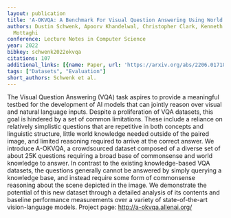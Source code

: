 ```yaml
---
layout: publication
title: 'A-OKVQA: A Benchmark For Visual Question Answering Using World Knowledge'
authors: Dustin Schwenk, Apoorv Khandelwal, Christopher Clark, Kenneth Marino, Roozbeh
  Mottaghi
conference: Lecture Notes in Computer Science
year: 2022
bibkey: schwenk2022okvqa
citations: 107
additional_links: [{name: Paper, url: 'https://arxiv.org/abs/2206.01718'}]
tags: ["Datasets", "Evaluation"]
short_authors: Schwenk et al.
---
```

The Visual Question Answering (VQA) task aspires to provide a meaningful
testbed for the development of AI models that can jointly reason over visual
and natural language inputs. Despite a proliferation of VQA datasets, this goal
is hindered by a set of common limitations. These include a reliance on
relatively simplistic questions that are repetitive in both concepts and
linguistic structure, little world knowledge needed outside of the paired
image, and limited reasoning required to arrive at the correct answer. We
introduce A-OKVQA, a crowdsourced dataset composed of a diverse set of about
25K questions requiring a broad base of commonsense and world knowledge to
answer. In contrast to the existing knowledge-based VQA datasets, the questions
generally cannot be answered by simply querying a knowledge base, and instead
require some form of commonsense reasoning about the scene depicted in the
image. We demonstrate the potential of this new dataset through a detailed
analysis of its contents and baseline performance measurements over a variety
of state-of-the-art vision-language models. Project page:
http://a-okvqa.allenai.org/
